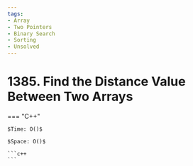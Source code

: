```yaml
---
tags:
- Array
- Two Pointers
- Binary Search
- Sorting
- Unsolved
---
```



# 1385. Find the Distance Value Between Two Arrays

=== "C++"

    $Time: O()$

    $Space: O()$

    ```c++
    ```